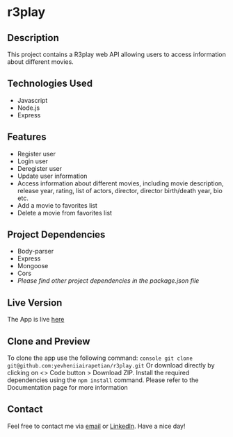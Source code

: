 # r3play

## Description
This project contains a R3play web API allowing users to access information about different movies.

## Technologies Used
- Javascript
- Node.js
- Express


## Features
- Register user
- Login user
- Deregister user
- Update user information
- Access information about different movies, including movie description, release year, rating, list of actors, director, director birth/death year, bio etc.
- Add a movie to favorites list
- Delete a movie from favorites list

## Project Dependencies
- Body-parser
- Express
- Mongoose
- Cors
- _Please find other project dependencies in the package.json file_
  
## Live Version
The App is live [here](https://r3play-934f9ea5664d.herokuapp.com/)

## Clone and Preview 
To clone the app use the following command:
```console git clone git@github.com:yevheniiairapetian/r3play.git```
Or download directly by clicking on <> Code button > Download ZIP. 
Install the required dependencies using the ```npm install``` command.
Please refer to the Documentation page for more information

## Contact
Feel free to contact me via [email](mailto:sonkozhenia11@gmail.com) or [LinkedIn](https://www.linkedin.com/in/yevhenii-airapetian/). 
Have a nice day!
